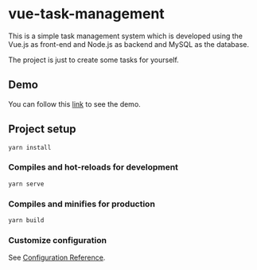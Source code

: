 # vue-task-management

This is a simple task management system which is developed using the Vue.js as front-end and Node.js as backend and MySQL as the database.

The project is just to create some tasks for yourself.

## Demo

You can follow this [link](https://vue-task-management.mnfprofile.com) to see the demo.

## Project setup
```
yarn install
```

### Compiles and hot-reloads for development
```
yarn serve
```

### Compiles and minifies for production
```
yarn build
```

### Customize configuration
See [Configuration Reference](https://cli.vuejs.org/config/).
